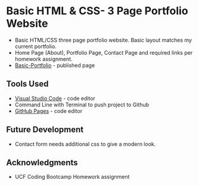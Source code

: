 # Basic HTML & CSS- 3 Page Portfolio Website 
* Basic HTML/CSS three page portfolio website. Basic layout matches my current portfolio.
* Home Page (About), Portfolio Page, Contact Page and required links per homework assignment.
* [Basic-Portfolio]( https://susanchiemi.github.io/Basic-HTML-CSS-Portfolio-Website/) - published page

## Tools Used
* [Visual Studio Code](https://code.visualstudio.com/) - code editor
* Command Line with Terminal to push project to Github
* [GitHub Pages](https://help.github.com/articles/what-is-github-pages/) - code editor

## Future Development
* Contact form needs additional css to give a modern look.

## Acknowledgments
* UCF Coding Bootcamp Homework assignment

